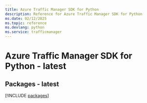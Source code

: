 ```yaml
---
title: Azure Traffic Manager SDK for Python
description: Reference for Azure Traffic Manager SDK for Python
ms.date: 02/12/2025
ms.topic: reference
ms.devlang: python
ms.service: trafficmanager
---
```

# Azure Traffic Manager SDK for Python - latest
## Packages - latest
[!INCLUDE [packages](traffic-manager-index.md)]